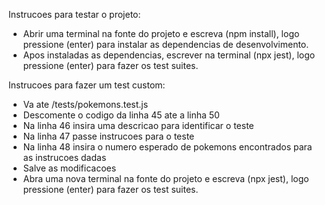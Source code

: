 Instrucoes para testar o projeto:
-   Abrir uma terminal na fonte do projeto e escreva (npm install), logo pressione (enter) para instalar as dependencias de desenvolvimento.
-   Apos instaladas as dependencias, escrever na terminal (npx jest), logo pressione (enter) para fazer os test suites.

Instrucoes para fazer um test custom:
-   Va ate /tests/pokemons.test.js
-   Descomente o codigo da linha 45 ate a linha 50
-   Na linha 46 insira uma descricao para identificar o teste
-   Na linha 47 passe instrucoes para o teste
-   Na linha 48 insira o numero esperado de pokemons encontrados para as instrucoes dadas
-   Salve as modificacoes
-   Abra uma nova terminal na fonte do projeto e escreva (npx jest), logo pressione (enter) para fazer os test suites.